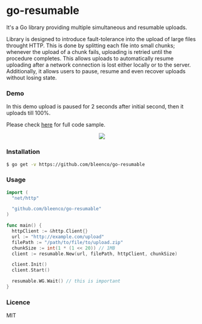 # go-resumable

It's a Go library providing multiple simultaneous and resumable uploads.

Library is designed to introduce fault-tolerance into the upload of large files throught HTTP.
This is done by splitting each file into small chunks; whenever the upload of a chunk fails, uploading is retried until the procedure completes.
This allows uploads to automatically resume uploading after a network connection is lost either locally or to the server.
Additionally, it allows users to pause, resume and even recover uploads without losing state.

### Demo

In this demo upload is paused for 2 seconds after initial second, then it uploads till 100%.

Please check [here](https://github.com/bleenco/go-resumable/blob/master/examples/progress.go) for full code sample.

<p align="center">
  <img src="https://user-images.githubusercontent.com/1796022/32300859-b885ae82-bf5b-11e7-9d2c-bce65cb5df21.gif">
</p>

### Installation

```sh
$ go get -v https://github.com/bleenco/go-resumable
```

### Usage

```go
import (
  "net/http"

  "github.com/bleenco/go-resumable"
)

func main() {
  httpClient := &http.Client{}
  url := "http://example.com/upload"
  filePath := "/path/to/file/to/upload.zip"
  chunkSize := int(1 * (1 << 20)) // 1MB
  client := resumable.New(url, filePath, httpClient, chunkSize)

  client.Init()
  client.Start()

  resumable.WG.Wait() // this is important
}
```

### Licence

MIT
